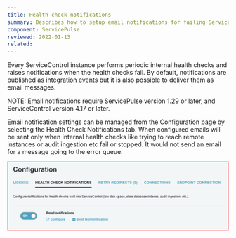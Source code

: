 ```yaml
---
title: Health check notifications
summary: Describes how to setup email notifications for failing ServiceControl internal health checks
component: ServicePulse
reviewed: 2022-01-13
related:
---
```


Every ServiceControl instance performs periodic internal health checks and raises notifications when the health checks fail. By default, notifications are published as [integration events](/servicecontrol/contracts.md) but it is also possible to deliver them as email messages.


NOTE: Email notifications require ServicePulse version 1.29 or later, and ServiceControl version 4.17 or later.

Email notification settings can be managed from the Configuration page by selecting the Health Check Notifications tab. When configured emails will be sent only when internal health checks like trying to reach remote instances or audit ingestion etc fail or stopped.
It would not send an email for a message going to the error queue.

![Email health checks configuration](images/email-notifications.png)
